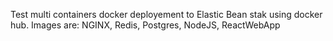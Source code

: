 Test multi containers docker deployement to Elastic Bean stak using docker hub. Images are: NGINX, Redis, Postgres, NodeJS, ReactWebApp